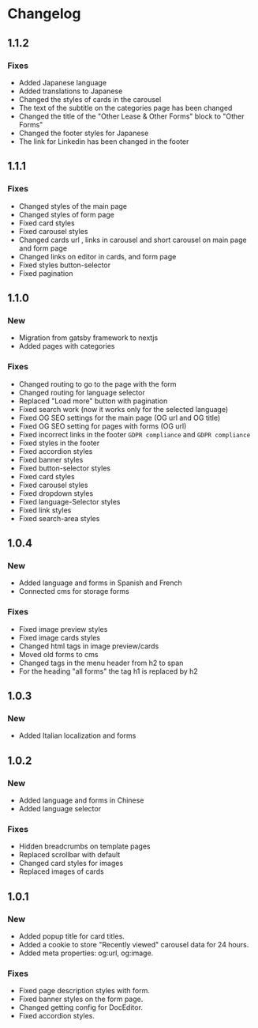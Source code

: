 # Changelog

## 1.1.2

### Fixes
- Added Japanese language
- Added translations to Japanese
- Changed the styles of cards in the carousel
- The text of the subtitle on the categories page has been changed
- Changed the title of the "Other Lease & Other Forms" block to "Other Forms"
- Changed the footer styles for Japanese
- The link for Linkedin has been changed in the footer

## 1.1.1

### Fixes
- Changed styles of the main page
- Changed styles of form page
- Fixed card styles
- Fixed carousel styles
- Changed cards url , links in carousel and short carousel on main page and form page
- Changed links on editor in cards, and form page
- Fixed styles button-selector
- Fixed pagination

## 1.1.0

### New

- Migration from gatsby framework to nextjs
- Added pages with categories

### Fixes

- Changed routing to go to the page with the form
- Changed routing for language selector
- Replaced "Load more" button with pagination
- Fixed search work (now it works only for the selected language)
- Fixed OG SEO settings for the main page (OG url and OG title)
- Fixed OG SEO setting for pages with forms (OG url)
- Fixed incorrect links in the footer `GDPR compliance` and `GDPR compliance`
- Fixed styles in the footer
- Fixed accordion styles
- Fixed banner styles
- Fixed button-selector styles
- Fixed card styles
- Fixed carousel styles
- Fixed dropdown styles
- Fixed language-Selector styles
- Fixed link styles
- Fixed search-area styles

## 1.0.4

### New

- Added language and forms in Spanish and French
- Connected cms for storage forms

### Fixes

- Fixed image preview styles
- Fixed image cards styles
- Changed html tags in image preview/cards
- Moved old forms to cms
- Changed tags in the menu header from h2 to span
- For the heading "all forms" the tag h1 is replaced by h2

## 1.0.3

### New

- Added Italian localization and forms

## 1.0.2

### New

- Added language and forms in Chinese
- Added language selector

### Fixes

- Hidden breadcrumbs on template pages
- Replaced scrollbar with default
- Changed card styles for images
- Replaced images of cards

## 1.0.1

### New

- Added popup title for card titles.
- Added a cookie to store "Recently viewed" carousel data for 24 hours.
- Added meta properties: og:url, og:image.

### Fixes

- Fixed page description styles with form.
- Fixed banner styles on the form page.
- Changed getting config for DocEditor.
- Fixed accordion styles.
